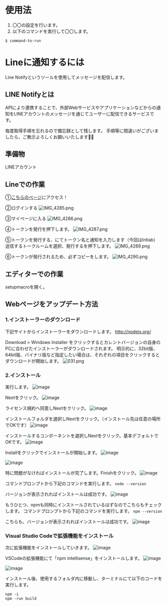 # 使用法

1. 〇〇の設定を行います。
2. 以下のコマンドを実行して〇〇します。

```bash
$ command-to-run
```
# Lineに通知するには
Line Notifyというツールを使用してメッセージを配信します。

## LINE Notifyとは
APIにより連携することで、外部Webサービスやアプリケーションなどからの通知をLINEアカウントのメッセージを通じてユーザーに配信できるサービスです。

毎度取得手順を忘れるので備忘録として残します。
手順等に間違いがございましたら、ご教示よろしくお願いいたします🙇‍♀️

## 準備物
LINEアカウント

## Lineでの作業
①[こちらのページ](https://notify-bot.line.me/ja/)にアクセス！

②ログインする
![IMG_4285.png](https://qiita-image-store.s3.ap-northeast-1.amazonaws.com/0/453711/5e6237ca-fc38-e300-14d8-4948b401b623.png)

③マイページに入る
![IMG_4286.png](https://qiita-image-store.s3.ap-northeast-1.amazonaws.com/0/453711/79928e12-6732-6958-3864-0ed3e65a980c.png)

④トークンを発行を押下します。
![IMG_4287.png](https://qiita-image-store.s3.ap-northeast-1.amazonaws.com/0/453711/cf0868f1-534f-2009-461d-d7acc080088f.png)

⑤トークンを発行する、にてトークン名と通知を入力します（今回はIntlab）<br>
送信するトークルームを選択、発行するを押下します。
![IMG_4289.png](https://gyazo.com/291266f4cf3f75514a2dcc06190a3191.png)

⑥トークンが発行されるため、必ずコピーをします。
![IMG_4290.png](https://qiita-image-store.s3.ap-northeast-1.amazonaws.com/0/453711/9e291332-d3b2-2efc-1a82-8d08da95b898.png)

## エディターでの作業
setupmacroを開く。


## Webページをアップデート方法
### 1.インストーラーのダウンロード
下記サイトからインストーラーをダウンロードします。
http://nodejs.org/

Download > Windows Installer をクリックするとカレントバージョンの自身のPCに合わせたインストーラーがダウンロードされます。
明示的に、32bit版、64bit版、バイナリ版など指定したい場合は、それぞれの項目をクリックするとダウンロードが開始します。
![031.png](https://qiita-image-store.s3.amazonaws.com/0/81226/f4d3989f-b714-e58e-513f-0e8fbdfbcfe8.png)

### 2.インストール
実行します。
![image](https://qiita-image-store.s3.amazonaws.com/0/81226/d30d1e36-0b62-0aa5-70c7-f98ace44e332.png)

Nextをクリック。
![image](https://qiita-image-store.s3.amazonaws.com/0/81226/8e5b3a94-3614-a839-d9b8-ae18b91d2ad2.png)

ライセンス規約へ同意しNextをクリック。
![image](https://qiita-image-store.s3.amazonaws.com/0/81226/1687a4a7-dd8f-ea82-715b-d2eee263f7d0.png)

インストールフォルダを選択しNextをクリック。（インストール先は任意の場所でOKです）
![image](https://qiita-image-store.s3.amazonaws.com/0/81226/3f926063-c284-b628-062c-76f73eb3064f.png)

インストールするコンポーネントを選択しNextをクリック。基本デフォルトでOKです。
![image](https://qiita-image-store.s3.amazonaws.com/0/81226/3d6bccc4-19f4-8923-3db4-152005748de8.png)

Installをクリックでインストールが開始します。
![image](https://qiita-image-store.s3.amazonaws.com/0/81226/8dea0118-e75a-ded0-7291-a23b8c9d03be.png)

![image](https://qiita-image-store.s3.amazonaws.com/0/81226/79ae1d54-8d39-dd78-1641-340c9a634c2b.png)

特に問題がなければインストールが完了します。Finishをクリック。
![image](https://qiita-image-store.s3.amazonaws.com/0/81226/7dd648cf-972a-caa6-3405-9ebcedc3bf87.png)

コマンドプロンプトから下記のコマンドを実行します。
`node --version`

バージョンが表示されればインストールは成功です。
![image](https://qiita-image-store.s3.amazonaws.com/0/81226/df7603c8-078d-197e-17a8-d84c52c935c9.png)

もうひとつ、npmも同時にインストールされているはずなのでこちらもチェックします。
コマンドプロンプトから下記のコマンドを実行します。
`npm --version`

こちらも、バージョンが表示されればインストールは成功です。
![image](https://qiita-image-store.s3.amazonaws.com/0/81226/84d3dccc-f543-817e-2f9e-230f3100ad44.png)

### Visual Studio Codeで拡張機能をインストール
次に拡張機能をインストールしていきます。
![image](https://gyazo.com/d762038878d7570dfe58c5c47a5c74b6.png)

VSCodeの拡張機能にて「npm intellisense」をインストールします。
![image](https://gyazo.com/6d832687fe48c08695d237fbb7fec120.png)

![image](https://gyazo.com/1a9e60ebe0d8e2fcd93290ca35b33f9b.png)

インストール後、使用するフォルダ内に移動し、ターミナルにて以下のコードを実行します。
```npm
npm -i
npm -run build
```
